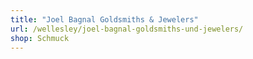 ```yaml
---
title: "Joel Bagnal Goldsmiths & Jewelers"
url: /wellesley/joel-bagnal-goldsmiths-und-jewelers/
shop: Schmuck
---
```

